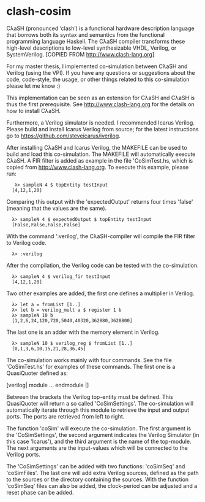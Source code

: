 # clash-cosim
CλaSH (pronounced ‘clash’) is a functional hardware description language that borrows both its syntax and semantics from the functional programming language Haskell. The CλaSH compiler transforms these high-level descriptions to low-level synthesizable VHDL, Verilog, or SystemVerilog. [COPIED FROM http://www.clash-lang.org]

For my master thesis, I implemented co-simulation between CλaSH and Verilog (using the VPI). If you have any questions or suggestions about the code, code-style, the usage, or other things related to this co-simulation please let me know :)

This implementation can be seen as an extension for CλaSH and CλaSH is thus the first prerequisite. See http://www.clash-lang.org for the details on how to install CλaSH.

Furthermore, a Verilog simulator is needed. I recommended Icarus Verilog. Please build and install Icarus Verilog from source; for the latest instructions go to https://github.com/steveicarus/iverilog.

After installing CλaSH and Icarus Verilog, the MAKEFILE can be used to build and load this co-simulation. The MAKEFILE will automatically execute CλaSH. A FIR filter is added as example in the file 'CoSimTest.hs, which is copied from http://www.clash-lang.org.
To execute this example, please run:

       λ> sampleN 4 $ topEntity testInput
      [4,12,1,20]

Comparing this output with the 'expectedOutput' returns four times 'false' (meaning that the values are the same).

      λ> sampleN 4 $ expectedOutput $ topEntity testInput
      [False,False,False,False]

With the command ':verilog', the CλaSH-compiler will compile the FIR filter to Verilog code.

      λ> :verilog

After the compilation, the Verilog code can be tested with the co-simulation.

      λ> sampleN 4 $ verilog_fir testInput
      [4,12,1,20]

Two other examples are added, the first one defines a multiplier in Verilog.

      λ> let a = fromList [1..]
      λ> let b = verilog_mult a $ register 1 b
      λ> sampleN 10 b
      [1,2,6,24,120,720,5040,40320,362880,3628800]

The last one is an adder with the memory element in Verilog. 

      λ> sampleN 10 $ verilog_reg $ fromList [1..]
      [0,1,3,6,10,15,21,28,36,45]

The co-simulation works mainly with four commands. See the file 'CoSimTest.hs' for examples of these commands. The first one is a QuasiQuoter defined as:

[verilog| module ... endmodule |]

Between the brackets the Verilog top-entity must be defined. This QuasiQuoter will return a so called 'CoSimSettings'. The co-simulation will automatically iterate through this module to retrieve the input and output ports. The ports are retrieved from left to right. 

The function 'coSim' will execute the co-simulation. The first argument is the 'CoSimSettings', the second argument indicates the Verilog Simulator (in this case 'Icarus'), and the third argument is the name of the top-module. The next arguments are the input-values which will be connected to the Verilog ports.

The 'CoSimSettings' can be added with two functions: 'coSimSeq' and 'coSimFiles'. The last one will add extra Verilog sources, defined as the path to the sources or the directory containing the sources.
With the function 'coSimSeq' files can also be added, the clock-period can be adjusted and a reset phase can be added. 

